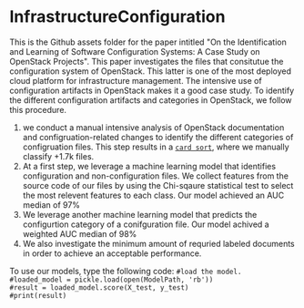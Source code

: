 # InfrastructureConfiguration

This is the Github assets folder for the paper intitled "On the Identification and Learning of Software Configuration Systems: A Case Study on OpenStack Projects".
This paper investigates the files that consitutue the configuration system of OpenStack. This latter is one of the most deployed cloud platform for infrastructure management. The intensive use of configuration artifacts in OpenStack makes it a good case study. To identify the different configuration artifacts and categories in OpenStack, we follow this procedure.

1) we conduct a manual intensive analysis of OpenStack documentation and configruation-related changes to identify the different categories of configruation files. This step results in a [``card sort``](https://github.com/Narjes-b/InfrastructureConfiguration/blob/main/Data/Card%20Sort.csv), where we manually classify +1.7k files. 
2) At a first step, we leverage a machine learning model that identifies configuration and non-configuration files. We collect features from the source code of our files by using the Chi-sqaure statistical test to select the most relevent features to each class. Our model achieved an AUC median of 97%
3) We leverage another machine learning model that predicts the configurtion category of a conifguration file. Our model achived a weighted AUC median of 98%
4) We also investigate the minimum amount of requried labeled documents in order to achieve an acceptable performance.  

To use our models, type the following code:
    `#load the model.`<br /> 
    `#loaded_model = pickle.load(open(ModelPath, 'rb'))`<br /> 
    `#result = loaded_model.score(X_test, y_test)`<br />
    `#print(result)`

